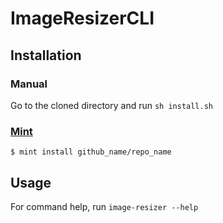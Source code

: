 # ImageResizerCLI

## Installation
### Manual
Go to the cloned directory and run `sh install.sh`
### [Mint](https://github.com/yonaskolb/mint)
```
$ mint install github_name/repo_name
```

## Usage
For command help, run `image-resizer --help`
